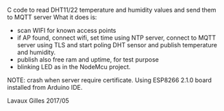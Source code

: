 
C code to read DHT11/22 temperature and humidity values and send them to MQTT server
What it does is:
- scan WIFI for known access points
- if AP found, connect wifi, set time using NTP server, connect to MQTT server using TLS and start poling DHT sensor and publish temperature and humidity. 
- publish also free ram and uptime, for test purpose
- blinking LED as in the NodeMcu project.

NOTE: crash when server require certificate. Using ESP8266 2.1.0 board installed from Arduino IDE.

Lavaux Gilles 2017/05
